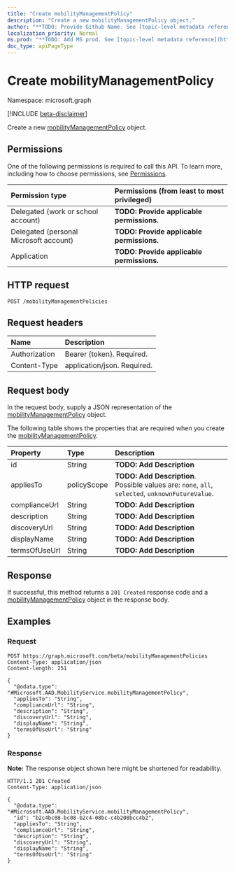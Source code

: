 ```yaml
---
title: "Create mobilityManagementPolicy"
description: "Create a new mobilityManagementPolicy object."
author: "**TODO: Provide Github Name. See [topic-level metadata reference](https://msgo.azurewebsites.net/add/document/guidelines/metadata.html#topic-level-metadata)**"
localization_priority: Normal
ms.prod: "**TODO: Add MS prod. See [topic-level metadata reference](https://msgo.azurewebsites.net/add/document/guidelines/metadata.html#topic-level-metadata)**"
doc_type: apiPageType
---
```


# Create mobilityManagementPolicy
Namespace: microsoft.graph

[!INCLUDE [beta-disclaimer](../../includes/beta-disclaimer.md)]

Create a new [mobilityManagementPolicy](../resources/mobilitymanagementpolicy.md) object.

## Permissions
One of the following permissions is required to call this API. To learn more, including how to choose permissions, see [Permissions](/graph/permissions-reference).

|Permission type|Permissions (from least to most privileged)|
|:---|:---|
|Delegated (work or school account)|**TODO: Provide applicable permissions.**|
|Delegated (personal Microsoft account)|**TODO: Provide applicable permissions.**|
|Application|**TODO: Provide applicable permissions.**|

## HTTP request

<!-- {
  "blockType": "ignored"
}
-->
``` http
POST /mobilityManagementPolicies
```

## Request headers
|Name|Description|
|:---|:---|
|Authorization|Bearer {token}. Required.|
|Content-Type|application/json. Required.|

## Request body
In the request body, supply a JSON representation of the [mobilityManagementPolicy](../resources/mobilitymanagementpolicy.md) object.

The following table shows the properties that are required when you create the [mobilityManagementPolicy](../resources/mobilitymanagementpolicy.md).

|Property|Type|Description|
|:---|:---|:---|
|id|String|**TODO: Add Description**|
|appliesTo|policyScope|**TODO: Add Description**. Possible values are: `none`, `all`, `selected`, `unknownFutureValue`.|
|complianceUrl|String|**TODO: Add Description**|
|description|String|**TODO: Add Description**|
|discoveryUrl|String|**TODO: Add Description**|
|displayName|String|**TODO: Add Description**|
|termsOfUseUrl|String|**TODO: Add Description**|



## Response

If successful, this method returns a `201 Created` response code and a [mobilityManagementPolicy](../resources/mobilitymanagementpolicy.md) object in the response body.

## Examples

### Request
<!-- {
  "blockType": "request",
  "name": "create_mobilitymanagementpolicy_from_mobilitymanagementpolicies"
}
-->
``` http
POST https://graph.microsoft.com/beta/mobilityManagementPolicies
Content-Type: application/json
Content-length: 251

{
  "@odata.type": "#Microsoft.AAD.MobilityService.mobilityManagementPolicy",
  "appliesTo": "String",
  "complianceUrl": "String",
  "description": "String",
  "discoveryUrl": "String",
  "displayName": "String",
  "termsOfUseUrl": "String"
}
```


### Response
**Note:** The response object shown here might be shortened for readability.
<!-- {
  "blockType": "response",
  "truncated": true,
  "@odata.type": "Microsoft.AAD.MobilityService.mobilityManagementPolicy"
}
-->
``` http
HTTP/1.1 201 Created
Content-Type: application/json

{
  "@odata.type": "#Microsoft.AAD.MobilityService.mobilityManagementPolicy",
  "id": "b2c4bc08-bc08-b2c4-08bc-c4b208bcc4b2",
  "appliesTo": "String",
  "complianceUrl": "String",
  "description": "String",
  "discoveryUrl": "String",
  "displayName": "String",
  "termsOfUseUrl": "String"
}
```

